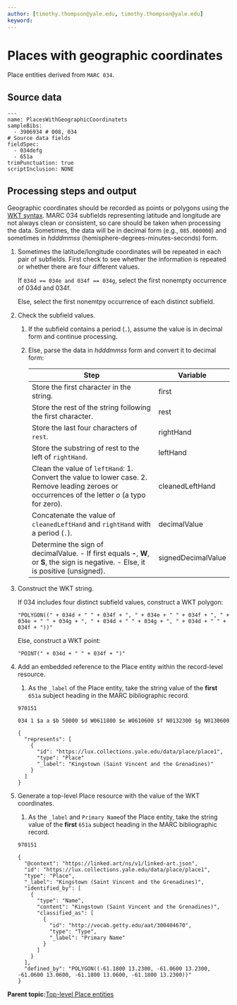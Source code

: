 ```yaml
---
author: [timothy.thompson@yale.edu, timothy.thompson@yale.edu]
keyword: 
---
```


# Places with geographic coordinates

Place entities derived from `MARC 034`.

## Source data

```
---
name: PlacesWithGeographicCoordinatets
sampleBibs:
  - 3906934 # 008, 034
# Source data fields
fieldSpec:
  - 034defg
  - 651a
trimPunctuation: true
scriptInclusion: NONE
```

## Processing steps and output

Geographic coordinates should be recorded as points or polygons using the [WKT syntax](https://en.wikipedia.org/wiki/Well-known_text_representation_of_geometry). MARC 034 subfields representing latitude and longitude are not always clean or consistent, so care should be taken when processing the data. Sometimes, the data will be in decimal form \(e.g., `085.000000`\) and sometimes in *hdddmmss* \(hemisphere-degrees-minutes-seconds\) form.

1.  Sometimes the latitude/longitude coordinates will be repeated in each pair of subfields. First check to see whether the information is repeated or whether there are four different values.

    If `034d == 034e and 034f == 034g`, select the first nonempty occurrence of 034d and 034f.

    Else, select the first nonemtpy occurrence of each distinct subfield.

2.  Check the subfield values.

    1.  If the subfield contains a period \(`.`\), assume the value is in decimal form and continue processing.
    2.  Else, parse the data in *hdddmmss* form and convert it to decimal form:

        |Step|Variable|
        |----|--------|
        |Store the first character in the string.|first|
        |Store the rest of the string following the first character.|rest|
        |Store the last four characters of `rest`.|rightHand|
        |Store the substring of rest to the left of `rightHand`.|leftHand|
        |Clean the value of `leftHand`: 1.  Convert the value to lower case. 2.  Remove leading zeroes or occurrences of the letter *o* \(a typo for zero\).|cleanedLeftHand|
        |Concatenate the value of `cleanedLeftHand` and `rightHand` with a period \(`.`\).|decimalValue|
        |Determine the sign of decimalValue. - If first equals **-**, **W**, or **S**, the sign is negative. - Else, it is positive \(unsigned\). |signedDecimalValue|

3.  Construct the WKT string.

    If 034 includes four distinct subfield values, construct a WKT polygon:

    ```
    "POLYGON((" + 034d + " " + 034f + ", " + 034e + " " + 034f + ", " + 034e + " " + 034g + ", " + 034d + " " + 034g + ", " + 034d + " " + 034f + "))"
    ```

    Else, construct a WKT point:

    ```
    "POINT(" + 034d + " " + 034f + ")"
    ```

4.  Add an embedded reference to the Place entity within the record-level resource.

    1.  As the `_label` of the Place entity, take the string value of the **first** `651a` subject heading in the MARC bibliographic record.

    `970151`

    ```
    034 1 $a a $b 50000 $d W0611800 $e W0610600 $f N0132300 $g N0130600
    ```

    ```
    {
      "represents": [
        {
          "id": "https://lux.collections.yale.edu/data/place/place1",
          "type": "Place"
          "_label": "Kingstown (Saint Vincent and the Grenadines)"
        }
      ]
    }
    ```

5.  Generate a top-level Place resource with the value of the WKT coordinates.

    1.  As the `_label` and `Primary Name`of the Place entity, take the string value of the **first** `651a` subject heading in the MARC bibliographic record.

    `970151`

    ```
    {
      "@context": "https://linked.art/ns/v1/linked-art.json",
      "id": "https://lux.collections.yale.edu/data/place/place1",
      "type": "Place",
      "_label": "Kingstown (Saint Vincent and the Grenadines)",
      "identified_by": [
        {
          "type": "Name",
          "content": "Kingstown (Saint Vincent and the Grenadines)",
          "classified_as": [
            {
              "id": "http://vocab.getty.edu/aat/300404670",
              "type": "Type",
              "_label": "Primary Name"
            }
          ]
        }
      ],
      "defined_by": "POLYGON((-61.1800 13.2300, -61.0600 13.2300, -61.0600 13.0600, -61.1800 13.0600, -61.1800 13.2300))"
    }
    ```


**Parent topic:**[Top-level Place entities](../concepts/top_level_place_entities.md)


